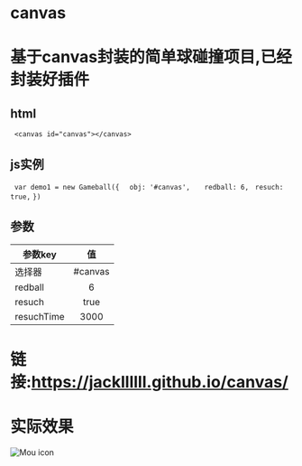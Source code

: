 # canvas
# 基于canvas封装的简单球碰撞项目,已经封装好插件

## html
`  <canvas id="canvas"></canvas> `

## js实例
`  var demo1 = new Gameball({ `
  `  obj: '#canvas',`
 `   redball: 6,`
   ` resuch: true,`
`}) `
## 参数
| 参数key       | 值           |
| ------------- |:-------------:| 
| 选择器      | #canvas | 
| redball      | 6      |   ###生成红球数量
| resuch | true     |       ###是否重刷新
| resuchTime | 3000     |   ###重刷新红球时间间距  默认3000 
# 链接:https://jackllllll.github.io/canvas/
# 实际效果
![Mou icon](https://github.com/Jackllllll/canvas/blob/master/demo.png)
